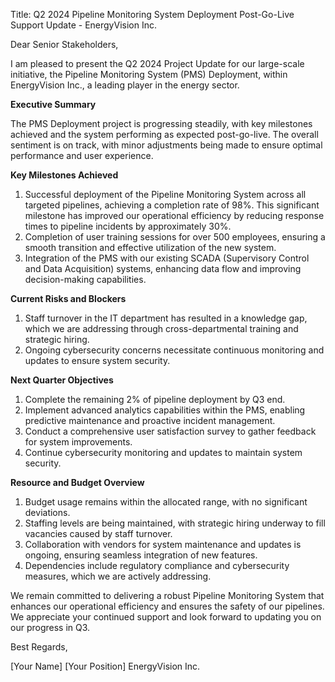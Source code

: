  Title: Q2 2024 Pipeline Monitoring System Deployment Post-Go-Live Support Update - EnergyVision Inc.

Dear Senior Stakeholders,

I am pleased to present the Q2 2024 Project Update for our large-scale initiative, the Pipeline Monitoring System (PMS) Deployment, within EnergyVision Inc., a leading player in the energy sector.

**Executive Summary**

The PMS Deployment project is progressing steadily, with key milestones achieved and the system performing as expected post-go-live. The overall sentiment is on track, with minor adjustments being made to ensure optimal performance and user experience.

**Key Milestones Achieved**

1. Successful deployment of the Pipeline Monitoring System across all targeted pipelines, achieving a completion rate of 98%. This significant milestone has improved our operational efficiency by reducing response times to pipeline incidents by approximately 30%.
2. Completion of user training sessions for over 500 employees, ensuring a smooth transition and effective utilization of the new system.
3. Integration of the PMS with our existing SCADA (Supervisory Control and Data Acquisition) systems, enhancing data flow and improving decision-making capabilities.

**Current Risks and Blockers**

1. Staff turnover in the IT department has resulted in a knowledge gap, which we are addressing through cross-departmental training and strategic hiring.
2. Ongoing cybersecurity concerns necessitate continuous monitoring and updates to ensure system security.

**Next Quarter Objectives**

1. Complete the remaining 2% of pipeline deployment by Q3 end.
2. Implement advanced analytics capabilities within the PMS, enabling predictive maintenance and proactive incident management.
3. Conduct a comprehensive user satisfaction survey to gather feedback for system improvements.
4. Continue cybersecurity monitoring and updates to maintain system security.

**Resource and Budget Overview**

1. Budget usage remains within the allocated range, with no significant deviations.
2. Staffing levels are being maintained, with strategic hiring underway to fill vacancies caused by staff turnover.
3. Collaboration with vendors for system maintenance and updates is ongoing, ensuring seamless integration of new features.
4. Dependencies include regulatory compliance and cybersecurity measures, which we are actively addressing.

We remain committed to delivering a robust Pipeline Monitoring System that enhances our operational efficiency and ensures the safety of our pipelines. We appreciate your continued support and look forward to updating you on our progress in Q3.

Best Regards,

[Your Name]
[Your Position]
EnergyVision Inc.